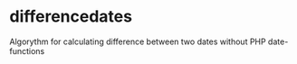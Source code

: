 # differencedates
Algorythm for calculating difference between two dates without PHP date-functions
